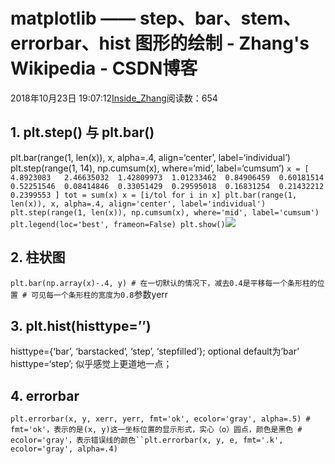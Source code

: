 
# matplotlib —— step、bar、stem、errorbar、hist 图形的绘制 - Zhang's Wikipedia - CSDN博客


2018年10月23日 19:07:12[Inside_Zhang](https://me.csdn.net/lanchunhui)阅读数：654



## 1. plt.step() 与 plt.bar()
plt.bar(range(1, len(x)), x, alpha=.4, align=‘center’, label=‘individual’)
plt.step(range(1, 14), np.cumsum(x), where=‘mid’, label=‘cumsum’)
`x = [ 4.8923083   2.46635032  1.42809973  1.01233462  0.84906459  0.60181514  0.52251546  0.08414846  0.33051429  0.29595018  0.16831254  0.21432212  0.2399553 ]
tot = sum(x)
x = [i/tol for i in x]
plt.bar(range(1, len(x)), x, alpha=.4, align='center', label='individual')
plt.step(range(1, len(x)), np.cumsum(x), where='mid', label='cumsum')
plt.legend(loc='best', frameon=False)
plt.show()`![](https://img-blog.csdn.net/20160109151238155)[](https://img-blog.csdn.net/20160109151238155)
## 2. 柱状图
[](https://img-blog.csdn.net/20160109151238155)`plt.bar(np.array(x)-.4, y)
		# 在一切默认的情况下，减去0.4是平移每一个条形柱的位置
		# 可见每一个条形柱的宽度为0.8`[](https://img-blog.csdn.net/20160109151238155)参数yerr
[](https://img-blog.csdn.net/20160109151238155)
## 3. plt.hist(histtype=’’)
[](https://img-blog.csdn.net/20160109151238155)histtype={‘bar’, ‘barstacked’, ‘step’, ‘stepfilled’};
optional
default为’bar’
histtype=‘step’; 似乎感觉上更道地一点；
## 4. errorbar
`plt.errorbar(x, y, xerr, yerr, fmt='ok', ecolor='gray', alpha=.5)
							# fmt='ok'，表示的是(x, y)这一坐标位置的显示形式，实心（o）圆点，颜色是黑色
							# ecolor='gray'，表示错误线的颜色``plt.errorbar(x, y, e, fmt='.k', ecolor='gray', alpha=.4)`
[](https://img-blog.csdn.net/20160109151238155)
